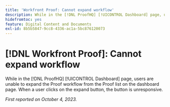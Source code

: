 ```yaml
---
title: 'Workfront Proof: Cannot expand workflow'
description: While in the [!DNL ProofHQ] [!UICONTROL Dashboard] page, users are unable to expand the Proof workflow from the Proof list on the dashboard page. When a user clicks on the expand button, the button is unresponsive.
hidefromtoc: yes
feature: Digital Content and Documents
exl-id: 8b5b5847-9cc8-4336-ac1a-5bc876120073
---
```

# [!DNL Workfront Proof]: Cannot expand workflow

<!--Won't fix, live until Proof deprecated-->

While in the [!DNL ProofHQ] [!UICONTROL Dashboard] page, users are unable to expand the Proof workflow from the Proof list on the dashboard page. When a user clicks on the expand button, the button is unresponsive.

_First reported on October 4, 2023._
